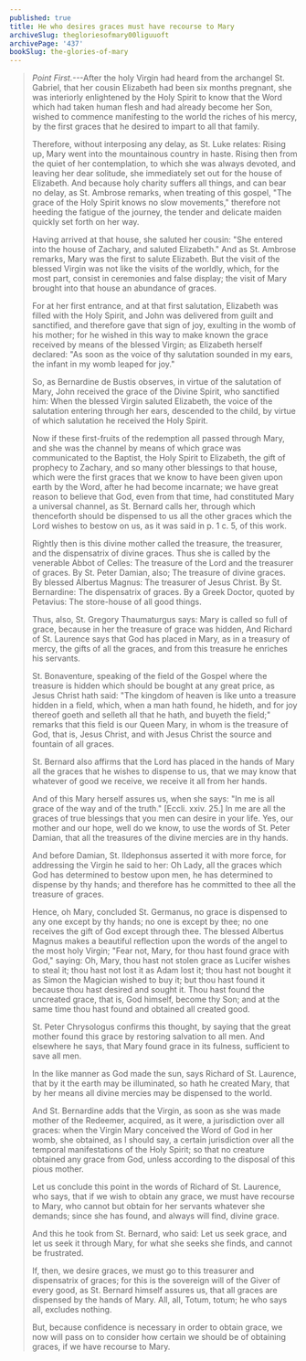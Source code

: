 ```yaml
---
published: true
title: He who desires graces must have recourse to Mary
archiveSlug: thegloriesofmary00liguuoft
archivePage: '437'
bookSlug: the-glories-of-mary
---
```


> *Point First.*---After the holy Virgin had heard from the archangel St. Gabriel, that her cousin Elizabeth had been six months pregnant, she was interiorly enlightened by the Holy Spirit to know that the Word which had taken human flesh and had already become her Son, wished to commence manifesting to the world the riches of his mercy, by the first graces that he desired to impart to all that family.
>
> Therefore, without interposing any delay, as St. Luke relates: Rising up, Mary went into the mountainous country in haste. Rising then from the quiet of her contemplation, to which she was always devoted, and leaving her dear solitude, she immediately set out for the house of Elizabeth. And because holy charity suffers all things, and can bear no delay, as St. Ambrose remarks, when treating of this gospel, "The grace of the Holy Spirit knows no slow movements," therefore not heeding the fatigue of the journey, the tender and delicate maiden quickly set forth on her way.
>
> Having arrived at that house, she saluted her cousin: "She entered into the house of Zachary, and saluted Elizabeth." And as St. Ambrose remarks, Mary was the first to salute Elizabeth. But the visit of the blessed Virgin was not like the visits of the worldly, which, for the most part, consist in ceremonies and false display; the visit of Mary brought into that house an abundance of graces.
>
> For at her first entrance, and at that first salutation, Elizabeth was filled with the Holy Spirit, and John was delivered from guilt and sanctified, and therefore gave that sign of joy, exulting in the womb of his mother; for he wished in this way to make known the grace received by means of the blessed Virgin; as Elizabeth herself declared: "As soon as the voice of thy salutation sounded in my ears, the infant in my womb leaped for joy."
>
> So, as Bernardine de Bustis observes, in virtue of the salutation of Mary, John received the grace of the Divine Spirit, who sanctified him: When the blessed Virgin saluted Elizabeth, the voice of the salutation entering through her ears, descended to the child, by virtue of which salutation he received the Holy Spirit.
>
> Now if these first-fruits of the redemption all passed through Mary, and she was the channel by means of which grace was communicated to the Baptist, the Holy Spirit to Elizabeth, the gift of prophecy to Zachary, and so many other blessings to that house, which were the first graces that we know to have been given upon earth by the Word, after he had become incarnate; we have great reason to believe that God, even from that time, had constituted Mary a universal channel, as St. Bernard calls her, through which thenceforth should be dispensed to us all the other graces which the Lord wishes to bestow on us, as it was said in p. 1 c. 5, of this work.
>
> Rightly then is this divine mother called the treasure, the treasurer, and the dispensatrix of divine graces. Thus she is called by the venerable Abbot of Celles: The treasure of the Lord and the treasurer of graces. By St. Peter Damian, also; The treasure of divine graces. By blessed Albertus Magnus: The treasurer of Jesus Christ. By St. Bernardine: The dispensatrix of graces. By a Greek Doctor, quoted by Petavius: The store-house of all good things.
>
> Thus, also, St. Gregory Thaumaturgus says: Mary is called so full of grace, because in her the treasure of grace was hidden, And Richard of St. Laurence says that God has placed in Mary, as in a treasury of mercy, the gifts of all the graces, and from this treasure he enriches his servants.
>
> St. Bonaventure, speaking of the field of the Gospel where the treasure is hidden which should be bought at any great price, as Jesus Christ hath said: "The kingdom of heaven is like unto a treasure hidden in a field, which, when a man hath found, he hideth, and for joy thereof goeth and selleth all that he hath, and buyeth the field;" remarks that this field is our Queen Mary, in whom is the treasure of God, that is, Jesus Christ, and with Jesus Christ the source and fountain of all graces.
>
> St. Bernard also affirms that the Lord has placed in the hands of Mary all the graces that he wishes to dispense to us, that we may know that whatever of good we receive, we receive it all from her hands.
>
> And of this Mary herself assures us, when she says: "In me is all grace of the way and of the truth." [Eccli. xxiv. 25.] In me are all the graces of true blessings that you men can desire in your life. Yes, our mother and our hope, well do we know, to use the words of St. Peter Damian, that all the treasures of the divine mercies are in thy hands.
>
> And before Damian, St. Ildephonsus asserted it with more force, for addressing the Virgin he said to her: Oh Lady, all the graces which God has determined to bestow upon men, he has determined to dispense by thy hands; and therefore has he committed to thee all the treasure of graces.
>
> Hence, oh Mary, concluded St. Germanus, no grace is dispensed to any one except by thy hands; no one is except by thee; no one receives the gift of God except through thee. The blessed Albertus Magnus makes a beautiful reflection upon the words of the angel to the most holy Virgin; "Fear not, Mary, for thou hast found grace with God," saying: Oh, Mary, thou hast not stolen grace as Lucifer wishes to steal it; thou hast not lost it as Adam lost it; thou hast not bought it as Simon the Magician wished to buy it; but thou hast found it because thou hast desired and sought it. Thou hast found the uncreated grace, that is, God himself, become thy Son; and at the same time thou hast found and obtained all created good.
>
> St. Peter Chrysologus confirms this thought, by saying that the great mother found this grace by restoring salvation to all men. And elsewhere he says, that Mary found grace in its fulness, sufficient to save all men.
>
> In the like manner as God made the sun, says Richard of St. Laurence, that by it the earth may be illuminated, so hath he created Mary, that by her means all divine mercies may be dispensed to the world.
>
> And St. Bernardine adds that the Virgin, as soon as she was made mother of the Redeemer, acquired, as it were, a jurisdiction over all graces: when the Virgin Mary conceived the Word of God in her womb, she obtained, as I should say, a certain jurisdiction over all the temporal manifestations of the Holy Spirit; so that no creature obtained any grace from God, unless according to the disposal of this pious mother.
>
> Let us conclude this point in the words of Richard of St. Laurence, who says, that if we wish to obtain any grace, we must have recourse to Mary, who cannot but obtain for her servants whatever she demands; since she has found, and always will find, divine grace.
>
> And this he took from St. Bernard, who said: Let us seek grace, and let us seek it through Mary, for what she seeks she finds, and cannot be frustrated.
>
> If, then, we desire graces, we must go to this treasurer and dispensatrix of graces; for this is the sovereign will of the Giver of every good, as St. Bernard himself assures us, that all graces are dispensed by the hands of Mary. All, all, Totum, totum; he who says all, excludes nothing.
>
> But, because confidence is necessary in order to obtain grace, we now will pass on to consider how certain we should be of obtaining graces, if we have recourse to Mary.
